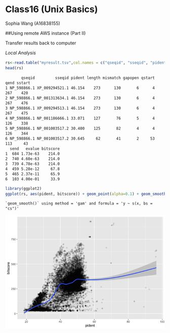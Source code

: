 # Class16 (Unix Basics)
Sophia Wang (A16838155)

\##Using remote AWS instance (Part II)

Transfer results back to computer

*Local Analysis*

``` r
rs<-read.table("myresult.tsv",col.names = c("qseqid", "sseqid", "pident", "length", "mismatch", "gapopen", "qstart", "qend", "sstart", "send", "evalue", "bitscore"))
head(rs)
```

           qseqid         sseqid pident length mismatch gapopen qstart qend sstart
    1 NP_598866.1 XP_009294521.1 46.154    273      130       6      4  267    420
    2 NP_598866.1 NP_001313634.1 46.154    273      130       6      4  267    476
    3 NP_598866.1 XP_009294513.1 46.154    273      130       6      4  267    475
    4 NP_598866.1 NP_001186666.1 33.071    127       76       5      4  126    338
    5 NP_598866.1 NP_001003517.2 30.400    125       82       4      4  126    344
    6 NP_598866.1 NP_001003517.2 30.645     62       41       2     53  113     43
      send   evalue bitscore
    1  684 1.73e-63    214.0
    2  740 4.60e-63    214.0
    3  739 4.78e-63    214.0
    4  459 5.28e-12     67.8
    5  465 2.37e-11     65.9
    6  103 4.00e-01     33.9

``` r
library(ggplot2)
ggplot(rs, aes(pident, bitscore)) + geom_point(alpha=0.1) + geom_smooth()
```

    `geom_smooth()` using method = 'gam' and formula = 'y ~ s(x, bs = "cs")'

![](Class-16-graph_files/figure-commonmark/unnamed-chunk-2-1.png)
